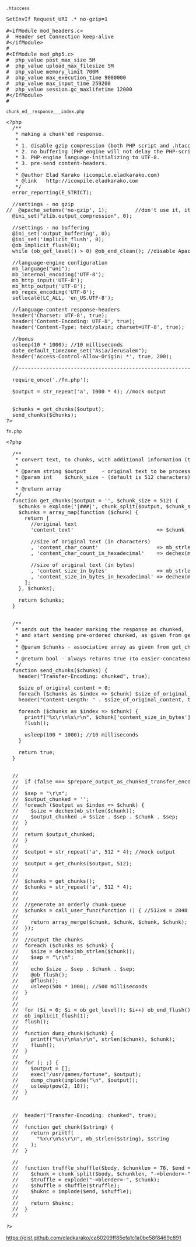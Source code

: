 <code>.htaccess</code>
<pre>
SetEnvIf Request_URI .* no-gzip=1

#&lt;ifModule mod_headers.c&gt;
#  Header set Connection keep-alive
#&lt;/ifModule&gt;
#
#&lt;IfModule mod_php5.c&gt;
#  php_value post_max_size 5M
#  php_value upload_max_filesize 5M
#  php_value memory_limit 700M
#  php_value max_execution_time 9000000
#  php_value max_input_time 259200
#  php_value session.gc_maxlifetime 12000
#&lt;/IfModule&gt;
#
</pre>

<code>chunk_ed__response___index.php</code>
<pre>
&lt;?php
  /**
   * making a chunk'ed response.
   *
   * 1. disable gzip compression (both PHP script and .htaccess).
   * 2. no buffering (PHP engine will not delay the PHP-script response untill the script will end), killing initial PHP buffer.
   * 3. PHP-engine language-initializing to UTF-8.
   * 3. pre-send content-headers.
   *
   * @author Elad Karako (icompile.eladkarako.com)
   * @link   http://icompile.eladkarako.com
   */
  error_reporting(E_STRICT);

  //settings - no gzip
//  @apache_setenv('no-gzip', 1);         //don't use it, it crashes nginx :) use the added to .htaccess   ::-&gt;&gt;   SetEnvIf Request_URI .* no-gzip=1
  @ini_set("zlib.output_compression", 0);

  //settings - no buffering
  @ini_set('output_buffering', 0);
  @ini_set('implicit_flush', 0);
  @ob_implicit_flush(0);
  while (ob_get_level() &gt; 0) @ob_end_clean(); //disable Apache's and nginx's (pre)initial-buffer.

  //language-engine configuration
  mb_language("uni");
  mb_internal_encoding('UTF-8');
  mb_http_input('UTF-8');
  mb_http_output('UTF-8');
  mb_regex_encoding('UTF-8');
  setlocale(LC_ALL, 'en_US.UTF-8');

  //language-content response-headers
  header('Charset: UTF-8', true);
  header('Content-Encoding: UTF-8', true);
  header('Content-Type: text/plain; charset=UTF-8', true);

  //bonus
  usleep(10 * 1000); //10 milliseconds
  date_default_timezone_set("Asia/Jerusalem");
  header('Access-Control-Allow-Origin: *', true, 200);

  //-------------------------------------------------------------------------------

  require_once('./fn.php');

  $output = str_repeat('a', 1000 * 4); //mock output


  $chunks = get_chunks($output);
  send_chunks($chunks);
?&gt;
</pre>

<code>fn.php</code>
<pre>
&lt;?php

  /**
   * convert text, to chunks, with additional information (to be used in "send_chunks" function).
   *
   * @param string $output     - original text to be process.
   * @param int    $chunk_size - (default is 512 characters) set maximum amount of characters in single-chunk.
   *
   * @return array
   */
  function get_chunks($output = '', $chunk_size = 512) {
    $chunks = explode('|###|', chunk_split($output, $chunk_size, '|###|'));
    $chunks = array_map(function ($chunk) {
      return [
        //original text
        'content_text'                           =&gt; $chunk

        //size of original text (in characters)
        , 'content_char_count'                   =&gt; mb_strlen($chunk)
        , 'content_char_count_in_hexadecimal'    =&gt; dechex(mb_strlen($chunk))

        //size of original text (in bytes)
        , 'content_size_in_bytes'                =&gt; mb_strlen($chunk, '8bit')
        , 'content_size_in_bytes_in_hexadecimal' =&gt; dechex(mb_strlen($chunk, '8bit'))
      ];
    }, $chunks);

    return $chunks;
  }


  /**
   * sends out the header marking the response as chunked,
   * and start sending pre-ordered chunked, as given from get_chunks function.
   *
   * @param $chunks - associative array as given from get_chunks function
   *
   * @return bool - always returns true (to easier-concatenation of commands)
   */
  function send_chunks($chunks) {
    header("Transfer-Encoding: chunked", true);

    $size_of_original_content = 0;
    foreach ($chunks as $index =&gt; $chunk) $size_of_original_content += $chunk['content_size_in_bytes']; //just sum length without sending output yet.
    header("Content-Length: " . $size_of_original_content, true); //make sure

    foreach ($chunks as $index =&gt; $chunk) {
      printf("%x\r\n%s\r\n", $chunk['content_size_in_bytes'], $chunk['content_text']);
      flush();

      usleep(100 * 1000); //10 milliseconds
    }

    return true;
  }


  //
  //  if (false === $prepare_output_as_chunked_transfer_encoding) return $output;
  //
  //  $sep = "\r\n";
  //  $output_chunked = '';
  //  foreach ($output as $index =&gt; $chunk) {
  //    $size = dechex(mb_strlen($chunk));
  //    $output_chunked .= $size . $sep . $chunk . $sep;
  //  }
  //
  //  return $output_chunked;
  //  }
  //
  //  $output = str_repeat('a', 512 * 4); //mock output
  //
  //  $output = get_chunks($output, 512);
  //
  //
  //  $chunks = get_chunks();
  //  $chunks = str_repeat('a', 512 * 4);
  //
  //
  //  //generate an orderly chunk-queue
  //  $chunks = call_user_func(function () { //512x4 = 2048
  //
  //    return array_merge($chunk, $chunk, $chunk, $chunk);
  //  });
  //
  //  //output the chunks
  //  foreach ($chunks as $chunk) {
  //    $size = dechex(mb_strlen($chunk));
  //    $sep = "\r\n";
  //
  //    echo $size . $sep . $chunk . $sep;
  //    @ob_flush();
  //    @flush();
  //    usleep(500 * 1000); //500 milliseconds
  //  }
  //
  //
  //  for ($i = 0; $i &lt; ob_get_level(); $i++) ob_end_flush();
  //  ob_implicit_flush(1);
  //  flush();
  //
  //  function dump_chunk($chunk) {
  //    printf("%x\r\n%s\r\n", strlen($chunk), $chunk);
  //    flush();
  //  }
  //
  //  for (; ;) {
  //    $output = [];
  //    exec("/usr/games/fortune", $output);
  //    dump_chunk(implode("\n", $output));
  //    usleep(pow(2, 18));
  //  }
  //


  //  header("Transfer-Encoding: chunked", true);
  //
  //  function get_chunk($string) {
  //    return printf(
  //      "%x\r\n%s\r\n", mb_strlen($string), $string
  //    );
  //  }

  //
  //  function truffle_shuffle($body, $chunklen = 76, $end = "\r\n") {
  //    $chunk = chunk_split($body, $chunklen, "-=blender=-");
  //    $truffle = explode("-=blender=-", $chunk);
  //    $shuffle = shuffle($truffle);
  //    $huknc = implode($end, $shuffle);
  //
  //    return $huknc;
  //  }
  //

?&gt;
</pre>

<a href="https://gist.github.com/eladkarako/ca60209ff85efa1c1a0be58f8469c891">https://gist.github.com/eladkarako/ca60209ff85efa1c1a0be58f8469c891</a>
